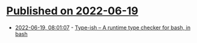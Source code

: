 # [Published on 2022-06-19](index.md)

* [2022-06-19, 08:01:07](https://news.ycombinator.com/item?id=31797251) - [Type-ish – A runtime type checker for bash, in bash](https://github.com/Mythra/typeish)
